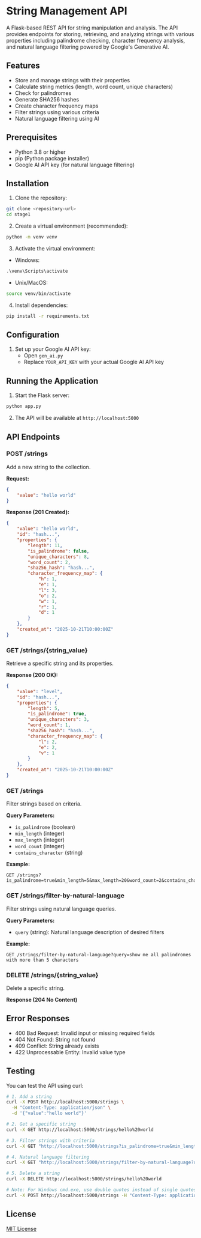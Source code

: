 # String Management API

A Flask-based REST API for string manipulation and analysis. The API provides endpoints for storing, retrieving, and analyzing strings with various properties including palindrome checking, character frequency analysis, and natural language filtering powered by Google's Generative AI.

## Features

- Store and manage strings with their properties
- Calculate string metrics (length, word count, unique characters)
- Check for palindromes
- Generate SHA256 hashes
- Create character frequency maps
- Filter strings using various criteria
- Natural language filtering using AI

## Prerequisites

- Python 3.8 or higher
- pip (Python package installer)
- Google AI API key (for natural language filtering)

## Installation

1. Clone the repository:
```bash
git clone <repository-url>
cd stage1
```

2. Create a virtual environment (recommended):
```bash
python -m venv venv
```

3. Activate the virtual environment:
- Windows:
```powershell
.\venv\Scripts\activate
```
- Unix/MacOS:
```bash
source venv/bin/activate
```

4. Install dependencies:
```bash
pip install -r requirements.txt
```

## Configuration

1. Set up your Google AI API key:
   - Open `gen_ai.py`
   - Replace `YOUR_API_KEY` with your actual Google AI API key

## Running the Application

1. Start the Flask server:
```bash
python app.py
```

2. The API will be available at `http://localhost:5000`

## API Endpoints

### POST /strings
Add a new string to the collection.

**Request:**
```json
{
    "value": "hello world"
}
```

**Response (201 Created):**
```json
{
    "value": "hello world",
    "id": "hash...",
    "properties": {
        "length": 11,
        "is_palindrome": false,
        "unique_characters": 8,
        "word_count": 2,
        "sha256_hash": "hash...",
        "character_frequency_map": {
            "h": 1,
            "e": 1,
            "l": 3,
            "o": 2,
            "w": 1,
            "r": 1,
            "d": 1
        }
    },
    "created_at": "2025-10-21T10:00:00Z"
}
```

### GET /strings/{string_value}
Retrieve a specific string and its properties.

**Response (200 OK):**
```json
{
    "value": "level",
    "id": "hash...",
    "properties": {
        "length": 5,
        "is_palindrome": true,
        "unique_characters": 3,
        "word_count": 1,
        "sha256_hash": "hash...",
        "character_frequency_map": {
            "l": 2,
            "e": 2,
            "v": 1
        }
    },
    "created_at": "2025-10-21T10:00:00Z"
}
```

### GET /strings
Filter strings based on criteria.

**Query Parameters:**
- `is_palindrome` (boolean)
- `min_length` (integer)
- `max_length` (integer)
- `word_count` (integer)
- `contains_character` (string)

**Example:**
```
GET /strings?is_palindrome=true&min_length=5&max_length=20&word_count=2&contains_character=a
```

### GET /strings/filter-by-natural-language
Filter strings using natural language queries.

**Query Parameters:**
- `query` (string): Natural language description of desired filters

**Example:**
```
GET /strings/filter-by-natural-language?query=show me all palindromes with more than 5 characters
```

### DELETE /strings/{string_value}
Delete a specific string.

**Response (204 No Content)**

## Error Responses

- 400 Bad Request: Invalid input or missing required fields
- 404 Not Found: String not found
- 409 Conflict: String already exists
- 422 Unprocessable Entity: Invalid value type

## Testing

You can test the API using curl:

```bash
# 1. Add a string
curl -X POST http://localhost:5000/strings \
  -H "Content-Type: application/json" \
  -d '{"value":"hello world"}'

# 2. Get a specific string
curl -X GET http://localhost:5000/strings/hello%20world

# 3. Filter strings with criteria
curl -X GET "http://localhost:5000/strings?is_palindrome=true&min_length=5&max_length=20&word_count=2"

# 4. Natural language filtering
curl -X GET "http://localhost:5000/strings/filter-by-natural-language?query=show%20me%20all%20palindromes"

# 5. Delete a string
curl -X DELETE http://localhost:5000/strings/hello%20world

# Note: For Windows cmd.exe, use double quotes instead of single quotes:
curl -X POST http://localhost:5000/strings -H "Content-Type: application/json" -d "{\"value\":\"hello world\"}"
```

## License

[MIT License](LICENSE)